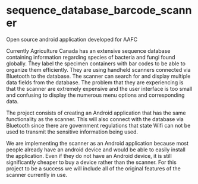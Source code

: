 sequence_database_barcode_scanner
=================================

Open source android application developed for AAFC


Currently Agriculture Canada has an extensive sequence database containing information regarding species of bacteria and fungi found globally. They label the specimen containers with bar codes to be able to organize them efficiently. They are using handheld scanners connected via Bluetooth to the database. The scanner can search for and display multiple data fields from the database. The problem that they are experiencing is that the scanner are extremely expensive and the user interface is too small and confusing to display the numerous menu options and corresponding data.

The project consists of creating an Android application that has the same functionality as the scanner. This will also connect with the database via Bluetooth since there are government regulations that state Wifi can not be used to transmit the sensitive information being used.

We are implementing the scanner as an Android application because most people already have an android device and would be able to easily install the application. Even if they do not have an Android device, it is still significantly cheaper to buy a device rather than the scanner. For this project to be a success we will include all of the original features of the scanner currently in use.
